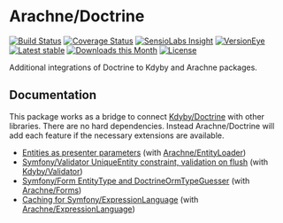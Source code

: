 Arachne/Doctrine
====

[![Build Status](https://img.shields.io/travis/Arachne/Doctrine/master.svg?style=flat-square)](https://travis-ci.org/Arachne/Doctrine/branches)
[![Coverage Status](https://img.shields.io/coveralls/Arachne/Doctrine/master.svg?style=flat-square)](https://coveralls.io/github/Arachne/Doctrine?branch=master)
[![SensioLabs Insight](https://img.shields.io/sensiolabs/i/0be9dca9-8412-481b-b86d-90bb6f07a7b0.svg?style=flat-square)](https://insight.sensiolabs.com/projects/0be9dca9-8412-481b-b86d-90bb6f07a7b0)
[![VersionEye](https://img.shields.io/versioneye/d/php/arachne:doctrine.svg?style=flat-square)](https://www.versioneye.com/php/arachne:doctrine)
[![Latest stable](https://img.shields.io/packagist/v/arachne/doctrine.svg?style=flat-square)](https://packagist.org/packages/arachne/doctrine)
[![Downloads this Month](https://img.shields.io/packagist/dm/arachne/doctrine.svg?style=flat-square)](https://packagist.org/packages/arachne/doctrine)
[![License](https://img.shields.io/badge/license-MIT-blue.svg?style=flat-square)](https://github.com/Arachne/Doctrine/blob/master/license.md)

Additional integrations of Doctrine to Kdyby and Arachne packages.

Documentation
----

This package works as a bridge to connect [Kdyby/Doctrine](https://github.com/Kdyby/Doctrine) with other libraries. There are no hard dependencies. Instead Arachne/Doctrine will add each feature if the necessary extensions are available.

- [Entities as presenter parameters](docs/entity-loader.md) (with [Arachne/EntityLoader](https://github.com/Arachne/EntityLoader))
- [Symfony/Validator UniqueEntity constraint, validation on flush](docs/validator.md) (with [Kdyby/Validator](https://github.com/Kdyby/Validator))
- [Symfony/Form EntityType and DoctrineOrmTypeGuesser](docs/forms.md) (with [Arachne/Forms](https://github.com/Arachne/Forms))
- [Caching for Symfony/ExpressionLanguage](docs/expression-language.md) (with [Arachne/ExpressionLanguage](https://github.com/Arachne/ExpressionLanguage))
